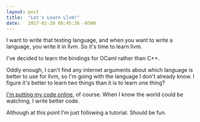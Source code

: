 ```yaml
---
layout: post
title:  "Let's Learn Llvm!"
date:   2017-02-28 08:45:36 -0500
---
```

I want to write that testing language, and when you want to write a
language, you write it in llvm. So it's time to learn llvm.

I've decided to learn the bindings for OCaml rather than C++.

Oddly enough, I can't find any internet arguments about which language
is better to use for llvm, so I'm going with the language I don't
already know. I figure it's better to learn two things than it is to
learn one thing?

[I'm putting my code online][1], of course. When I know the world could
be watching, I write better code.

Although at this point I'm just following a tutorial. Should be fun.

[1]: https://github.com/daaang/kaleidoscope
